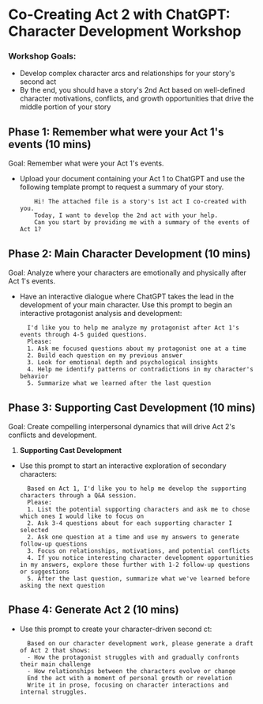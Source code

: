 # Co-Creating Act 2 with ChatGPT: Character Development Workshop

### Workshop Goals:
- Develop complex character arcs and relationships for your story's second act
- By the end, you should have a story's 2nd Act based on well-defined character motivations, conflicts, and growth opportunities that drive the middle portion of your story

## Phase 1: Remember what were your Act 1's events (10 mins)

Goal: Remember what were your Act 1's events.

- Upload your document containing your Act 1 to ChatGPT and use the following template prompt to request a summary of your story.

          Hi! The attached file is a story's 1st act I co-created with you.
          Today, I want to develop the 2nd act with your help.        
          Can you start by providing me with a summary of the events of Act 1?
        

## Phase 2: Main Character Development (10 mins)

Goal: Analyze where your characters are emotionally and physically after Act 1's events. 

- Have an interactive dialogue where ChatGPT takes the lead in the development of your main character. Use this prompt to begin an interactive protagonist analysis and development:

        
        I'd like you to help me analyze my protagonist after Act 1's events through 4-5 guided questions.
        Please:
        1. Ask me focused questions about my protagonist one at a time
        2. Build each question on my previous answer
        3. Look for emotional depth and psychological insights
        4. Help me identify patterns or contradictions in my character's behavior
        5. Summarize what we learned after the last question
        
          
## Phase 3: Supporting Cast Development (10 mins)

Goal: Create compelling interpersonal dynamics that will drive Act 2's conflicts and development.

1. **Supporting Cast Development**
- Use this prompt to start an interactive exploration of secondary characters:

        Based on Act 1, I'd like you to help me develop the supporting characters through a Q&A session.
        Please:
        1. List the potential supporting characters and ask me to chose which ones I would like to focus on
        2. Ask 3-4 questions about for each supporting character I selected
        2. Ask one question at a time and use my answers to generate follow-up questions
        3. Focus on relationships, motivations, and potential conflicts
        4. If you notice interesting character development opportunities in my answers, explore those further with 1-2 follow-up questions or suggestions
        5. After the last question, summarize what we've learned before asking the next question

## Phase 4: Generate Act 2 (10 mins)

- Use this prompt to create your character-driven second ct:

        Based on our character development work, please generate a draft of Act 2 that shows:
        - How the protagonist struggles with and gradually confronts their main challenge
        - How relationships between the characters evolve or change
        End the act with a moment of personal growth or revelation
        Write it in prose, focusing on character interactions and internal struggles.
        
